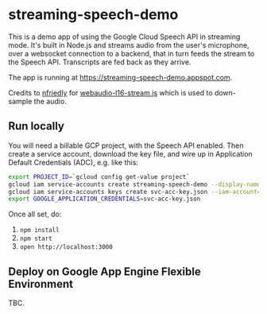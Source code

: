 # streaming-speech-demo
This is a demo app of using the Google Cloud Speech API in streaming mode. It's built in Node.js and streams audio from the user's microphone, over a websocket connection to a backend, that in turn feeds the stream to the Speech API. Transcripts are fed back as they arrive.

The app is running at https://streaming-speech-demo.appspot.com.

Credits to [nfriedly](https://github.com/nfriedly) for [webaudio-l16-stream.js](https://github.com/watson-developer-cloud/speech-javascript-sdk/blob/438d657d98ae0cf00f7461ea86b0d3aa81f76e70/speech-to-text/webaudio-l16-stream.js) which is used to down-sample the audio.

## Run locally
You will need a billable GCP project, with the Speech API enabled. Then create a service account, download the key file, and wire up in Application Default Credentials (ADC), e.g. like this:

```bash
export PROJECT_ID=`gcloud config get-value project`
gcloud iam service-accounts create streaming-speech-demo --display-name "streaming-speech-demo"
gcloud iam service-accounts keys create svc-acc-key.json --iam-account=streaming-speech-demo@$PROJECT_ID.iam.gserviceaccount.com
export GOOGLE_APPLICATION_CREDENTIALS=svc-acc-key.json
```

Once all set, do:

1. `npm install`
2. `npm start`
3. `open http://localhost:3000`

## Deploy on Google App Engine Flexible Environment

TBC.
